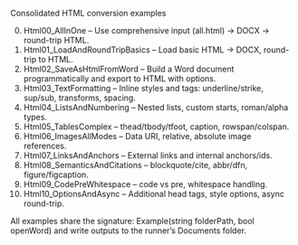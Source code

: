 Consolidated HTML conversion examples

0. Html00_AllInOne – Use comprehensive input (all.html) → DOCX → round-trip HTML.
1. Html01_LoadAndRoundTripBasics – Load basic HTML → DOCX, round-trip to HTML.
2. Html02_SaveAsHtmlFromWord – Build a Word document programmatically and export to HTML with options.
3. Html03_TextFormatting – Inline styles and tags: underline/strike, sup/sub, transforms, spacing.
4. Html04_ListsAndNumbering – Nested lists, custom starts, roman/alpha types.
5. Html05_TablesComplex – thead/tbody/tfoot, caption, rowspan/colspan.
6. Html06_ImagesAllModes – Data URI, relative, absolute image references.
7. Html07_LinksAndAnchors – External links and internal anchors/ids.
8. Html08_SemanticsAndCitations – blockquote/cite, abbr/dfn, figure/figcaption.
9. Html09_CodePreWhitespace – code vs pre, whitespace handling.
10. Html10_OptionsAndAsync – Additional head tags, style options, async round-trip.

All examples share the signature: Example(string folderPath, bool openWord)
and write outputs to the runner’s Documents folder.
